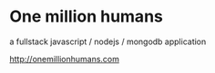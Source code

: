 # One million humans

a fullstack javascript / nodejs / mongodb application

http://onemillionhumans.com
